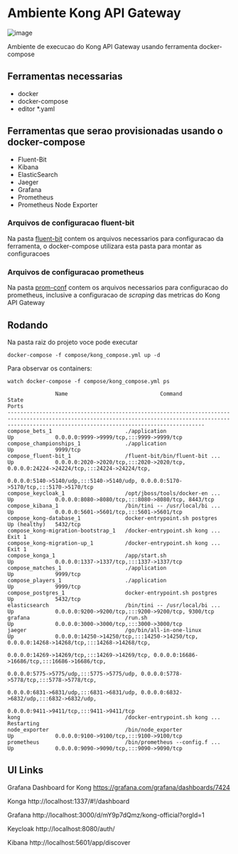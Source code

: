 # Ambiente Kong API Gateway

![image](https://user-images.githubusercontent.com/86032/172924240-8bb2c59f-bb2f-4345-9a70-4a821f35d82e.png)

Ambiente de execucao do Kong API Gateway usando ferramenta docker-compose

## Ferramentas necessarias
* docker
* docker-compose
* editor *.yaml


## Ferramentas que serao provisionadas usando o docker-compose
* Fluent-Bit
* Kibana
* ElasticSearch
* Jaeger
* Grafana
* Prometheus
* Prometheus Node Exporter

### Arquivos de configuracao fluent-bit

Na pasta [fluent-bit](compose/fluent-bit) contem os arquivos necessarios para configuracao da ferramenta, o docker-compose utilizara esta pasta para montar as configuracoes


### Arquivos de configuracao prometheus

Na pasta [prom-conf](compose/prom-conf) contem os arquivos necessarios para configuracao do prometheus, inclusive a configuracao de _scraping_ das metricas do Kong API Gateway


## Rodando

Na pasta raiz do projeto voce pode executar

```shell
docker-compose -f compose/kong_compose.yml up -d
```

Para observar os containers:
```
watch docker-compose -f compose/kong_compose.yml ps
```

```
               Name                             Command                  State                                                               Ports                                                        
----------------------------------------------------------------------------------------------------------------------------------------------------------------------------------------------------------
compose_bets_1                       ./application                    Up             0.0.0.0:9999->9999/tcp,:::9999->9999/tcp                                                                             
compose_championships_1              ./application                    Up             9999/tcp                                                                                                             
compose_fluent-bit_1                 /fluent-bit/bin/fluent-bit ...   Up             0.0.0.0:2020->2020/tcp,:::2020->2020/tcp, 0.0.0.0:24224->24224/tcp,:::24224->24224/tcp,                              
                                                                                     0.0.0.0:5140->5140/udp,:::5140->5140/udp, 0.0.0.0:5170->5170/tcp,:::5170->5170/tcp                                   
compose_keycloak_1                   /opt/jboss/tools/docker-en ...   Up             0.0.0.0:8080->8080/tcp,:::8080->8080/tcp, 8443/tcp                                                                   
compose_kibana_1                     /bin/tini -- /usr/local/bi ...   Up             0.0.0.0:5601->5601/tcp,:::5601->5601/tcp                                                                             
compose_kong-database_1              docker-entrypoint.sh postgres    Up (healthy)   5432/tcp                                                                                                             
compose_kong-migration-bootstrap_1   /docker-entrypoint.sh kong ...   Exit 1                                                                                                                              
compose_kong-migration-up_1          /docker-entrypoint.sh kong ...   Exit 1                                                                                                                              
compose_konga_1                      /app/start.sh                    Up             0.0.0.0:1337->1337/tcp,:::1337->1337/tcp                                                                             
compose_matches_1                    ./application                    Up             9999/tcp                                                                                                             
compose_players_1                    ./application                    Up             9999/tcp                                                                                                             
compose_postgres_1                   docker-entrypoint.sh postgres    Up             5432/tcp                                                                                                             
elasticsearch                        /bin/tini -- /usr/local/bi ...   Up             0.0.0.0:9200->9200/tcp,:::9200->9200/tcp, 9300/tcp                                                                   
grafana                              /run.sh                          Up             0.0.0.0:3000->3000/tcp,:::3000->3000/tcp                                                                             
jaeger                               /go/bin/all-in-one-linux         Up             0.0.0.0:14250->14250/tcp,:::14250->14250/tcp, 0.0.0.0:14268->14268/tcp,:::14268->14268/tcp,                          
                                                                                     0.0.0.0:14269->14269/tcp,:::14269->14269/tcp, 0.0.0.0:16686->16686/tcp,:::16686->16686/tcp,                          
                                                                                     0.0.0.0:5775->5775/udp,:::5775->5775/udp, 0.0.0.0:5778->5778/tcp,:::5778->5778/tcp,                                  
                                                                                     0.0.0.0:6831->6831/udp,:::6831->6831/udp, 0.0.0.0:6832->6832/udp,:::6832->6832/udp,                                  
                                                                                     0.0.0.0:9411->9411/tcp,:::9411->9411/tcp                                                                             
kong                                 /docker-entrypoint.sh kong ...   Restarting                                                                                                                          
node_exporter                        /bin/node_exporter               Up             0.0.0.0:9100->9100/tcp,:::9100->9100/tcp                                                                             
prometheus                           /bin/prometheus --config.f ...   Up             0.0.0.0:9090->9090/tcp,:::9090->9090/tcp

```

## UI Links

Grafana Dashboard for Kong https://grafana.com/grafana/dashboards/7424


Konga   http://localhost:1337/#!/dashboard

Grafana http://localhost:3000/d/mY9p7dQmz/kong-official?orgId=1

Keycloak http://localhost:8080/auth/

Kibana http://localhost:5601/app/discover

